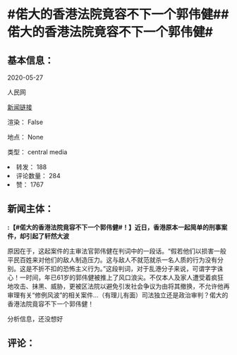 <html>
 <body>
  <h1 id="title">
   #偌大的香港法院竟容不下一个郭伟健##偌大的香港法院竟容不下一个郭伟健#
  </h1>
  <div id="basic_info">
   <h2 id="default h2">
    基本信息：
   </h2>
   <p id="time">
    2020-05-27
   </p>
   <p id="author">
    人民网
   </p>
   <p id="src">
    <a href="https://weibo.cn/comment/J3ThRl93s">
     新闻链接
    </a>
   </p>
   <p id="is_rendered">
    渲染： False
   </p>
   <p id="location">
    地点： None
   </p>
   <p id="news_type">
    类型： central media
   </p>
  </div>
  <div id="attrs">
   <li id_no="repost">
    转发： 188
   </li>
   <li id_no="comment_number">
    评论数量： 284
   </li>
   <li id_no="attitude">
    赞： 1767
   </li>
  </div>
  <div id="article">
   <h2 id="default h2">
    新闻主体：
   </h2>
   <p id="lead">
    <strong>
     :【#偌大的香港法院竟容不下一个郭伟健#！】近日，香港原本一起简单的刑事案件，却引起了轩然大波
    </strong>
   </p>
   <div id="main_text">
    <p id="paragraph_1">
     原因在于，这起案件的主审法官郭伟健在判词中的一段话。“假若他们以损害一般平民百姓来对他们的敌人制造压力。这与敌人不就范就杀一名人质的行为没有分别。这是不折不扣的恐怖主义行为。”这段判词，对于乱港分子来说，可谓字字诛心！一时间，年已61岁的郭伟健被推上了风口浪尖。不仅本人及家人遭受着疯狂地攻击、抹黑、威胁，更被区法院以避免引发社会争议为由将其撤换，不允许他再审理有关“修例风波”的相关案件…（有理儿有面）司法独立还是政治审判？偌大的香港法院竟容不下一个郭伟健！
    </p>
   </div>
  </div>
  <div id="analyse_info">
   分析信息，还没想好
  </div>
  <div id="comments">
   <h2 id="default h2">
    评论：
   </h2>
  </div>
 </body>
</html>